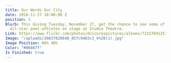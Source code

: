 ```yaml
---
title: Our Words Our City
date: 2018-11-27 18:00:00 Z
position: 1
Blurb: This Giving Tuesday, November 27, get the chance to see some of DC SCORES'
  all-star poet-athletes on stage at Studio Theatre.
Link: https://www.flickr.com/photos/dcscorespictures/albums/72157691251950122
Image: "/uploads/26837028648_857c9483c1_k%20(1).jpg"
Image Position: 60% 40%
Color: "#00467f"
Is Finished: true
---
```


